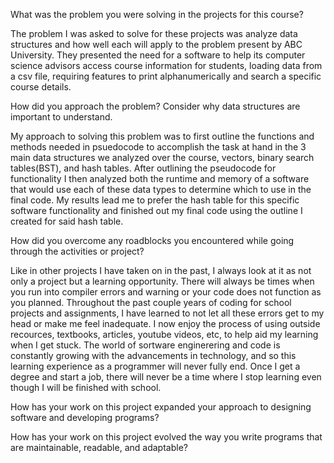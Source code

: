 What was the problem you were solving in the projects for this course?

The problem I was asked to solve for these projects was analyze data structures and how well each will apply to the problem present by ABC University. They presented the need for a software to help its computer science advisors access course information for students, loading data from a csv file, requiring features to print alphanumerically and search a specific course details. 

How did you approach the problem? Consider why data structures are important to understand.

My approach to solving this problem was to first outline the functions and methods needed in psuedocode to accomplish the task at hand in the 3 main data structures we analyzed over the course, vectors, binary search tables(BST), and hash tables. After outlining the pseudocode for functionality I then analyzed both the runtime and memory of a software that would use each of these data types to determine which to use in the final code. My results lead me to prefer the hash table for this specific software functionality and finished out my final code using the outline I created for said hash table. 

How did you overcome any roadblocks you encountered while going through the activities or project?

Like in other projects I have taken on in the past, I always look at it as not only a project but a learning opportunity. There will always be times when you run into compiler errors and warning or your code does not function as you planned. Throughout the past couple years of coding for school projects and assignments, I have learned to not let all these errors get to my head or make me feel inadequate. I now enjoy the process of using outside recources, textbooks, articles, youtube videos, etc, to help aid my learning when I get stuck. The world of sortware enginerering and code is constantly growing with the advancements in technology, and so this learning experience as a programmer will never fully end. Once I get a degree and start a job, there will never be a time where I stop learning even though I will be finished with school.

How has your work on this project expanded your approach to designing software and developing programs?

How has your work on this project evolved the way you write programs that are maintainable, readable, and adaptable?
